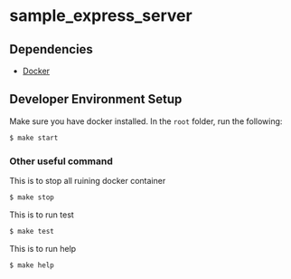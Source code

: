 # sample_express_server


## Dependencies

- [Docker](https://docs.docker.com/)

## Developer Environment Setup

Make sure you have docker installed. In the `root` folder, run the following:

```sh
$ make start
```

### Other useful command
This is to stop all ruining docker container
```sh
$ make stop
```

This is to run test
```sh
$ make test
```

This is to run help
```sh
$ make help
```

